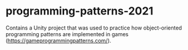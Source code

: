 # programming-patterns-2021

Contains a Unity project that was used to practice how object-oriented programming patterns are implemented in games (https://gameprogrammingpatterns.com/).
